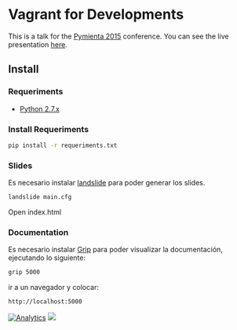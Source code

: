 # Vagrant for Developments

This is a talk for the [Pymienta 2015](http://pimientadigital.com) conference.
You can see the live presentation [here](http://luismayta.github.io/vagrant-for-developments).


## Install

### Requeriments

* [Python 2.7.x](http://python.org/download/)

### Install Requeriments

```bash
pip install -r requeriments.txt
```

### Slides

Es necesario instalar [landslide](https://github.com/adamzap/landslide) para poder generar los slides.

```bash
landslide main.cfg
```

Open index.html

### Documentation

Es necesario instalar [Grip](https://github.com/joeyespo/grip) para poder visualizar la documentación, ejecutando lo siguiente:


```bash
grip 5000
```

ir a un navegador y colocar:

```bash
http://localhost:5000
```

[![Analytics](https://ga-beacon.appspot.com/UA-65019326-1/vagrant-for-developments/readme)](https://github.com/luismayta/vagrant-for-developments)
[![](http://www.linkedin.com/img/webpromo/btn_liprofile_blue_80x15.png)](http://pe.linkedin.com/in/luismayta)